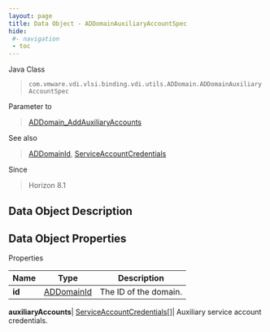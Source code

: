```yaml
---
layout: page
title: Data Object - ADDomainAuxiliaryAccountSpec
hide:
 #- navigation
 - toc
---
```






Java Class  
> `com.vmware.vdi.vlsi.binding.vdi.utils.ADDomain.ADDomainAuxiliaryAccountSpec`

Parameter to  
> [ADDomain_AddAuxiliaryAccounts](vdi.utils.ADDomain.md#addAuxiliaryAccounts)

See also  
> [ADDomainId](vdi.entity.ADDomainId.md), [ServiceAccountCredentials](vdi.utils.ADDomain.ServiceAccountCredentials.md)

Since  
> Horizon 8.1


## Data Object Description 

## Data Object Properties

Properties

Name |  Type |  Description   
---|---|---  
**id**| [ADDomainId](vdi.entity.ADDomainId.md)|  The ID of the domain.   
  
**auxiliaryAccounts**| [ServiceAccountCredentials[]](vdi.utils.ADDomain.ServiceAccountCredentials.md)|  Auxiliary service account credentials.   
  
  

  

